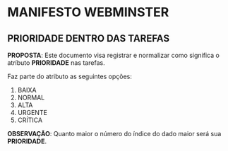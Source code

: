 # MANIFESTO **WEBMINSTER**

## PRIORIDADE DENTRO DAS TAREFAS

**PROPOSTA**: Este documento visa registrar e normalizar como significa o atríbuto **PRIORIDADE** nas tarefas.

Faz parte do atributo as seguintes opções:

1. BAIXA
2. NORMAL
3. ALTA
4. URGENTE
5. CRÍTICA

**OBSERVAÇÃO**: Quanto maior o número do índice do dado maior será sua **PRIORIDADE**.

